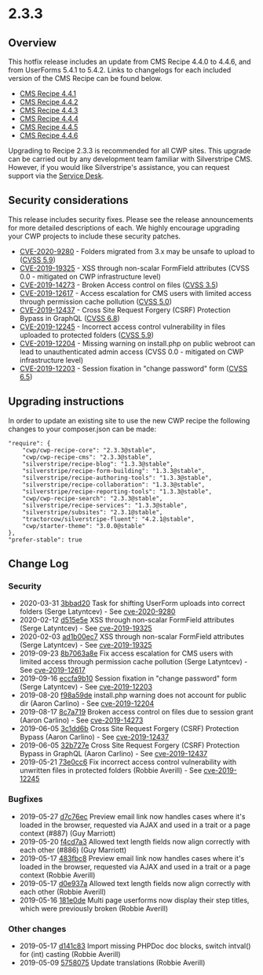 # 2.3.3

## Overview

This hotfix release includes an update from CMS Recipe 4.4.0 to 4.4.6, and from UserForms 5.4.1 to 5.4.2. Links to changelogs for each included version of the CMS Recipe can be found below.

- [CMS Recipe 4.4.1](https://docs.silverstripe.org/en/4/changelogs/4.4.1/)
- [CMS Recipe 4.4.2](https://docs.silverstripe.org/en/4/changelogs/4.4.2/)
- [CMS Recipe 4.4.3](https://docs.silverstripe.org/en/4/changelogs/4.4.3/)
- [CMS Recipe 4.4.4](https://docs.silverstripe.org/en/4/changelogs/4.4.4/)
- [CMS Recipe 4.4.5](https://docs.silverstripe.org/en/4/changelogs/4.4.5/)
- [CMS Recipe 4.4.6](https://docs.silverstripe.org/en/4/changelogs/4.4.6/)

Upgrading to Recipe 2.3.3 is recommended for all CWP sites. This upgrade can be carried out by any development team familiar with Silverstripe CMS. However, if you would like Silverstripe's assistance, you can request support via the [Service Desk](https://www.cwp.govt.nz/service-desk/new-request/).


## Security considerations

This release includes security fixes. Please see the release announcements for more detailed descriptions of each. We highly encourage upgrading your CWP projects to include these security patches.

 * [CVE-2020-9280](https://www.silverstripe.org/download/security-releases/CVE-2020-9280) - Folders migrated from 3.x may be unsafe to upload to ([CVSS 5.9](https://nvd.nist.gov/vuln-metrics/cvss/v3-calculator?vector=AV:N/AC:H/PR:N/UI:N/S:U/C:H/I:N/A:N&version=3.1))
 * [CVE-2019-19325](https://www.silverstripe.org/download/security-releases/CVE-2019-19325) - XSS through non-scalar FormField attributes (CVSS 0.0 - mitigated on CWP infrastructure level)
 * [CVE-2019-14273](https://www.silverstripe.org/download/security-releases/CVE-2019-14273) - Broken Access control on files ([CVSS 3.5](https://nvd.nist.gov/vuln-metrics/cvss/v3-calculator?vector=AV:N/AC:H/PR:N/UI:N/S:U/C:L/I:N/A:N/E:F/RL:O/RC:C))
 * [CVE-2019-12617](https://www.silverstripe.org/download/security-releases/CVE-2019-12617) - Access escalation for CMS users with limited access through permission cache pollution ([CVSS 5.0](https://nvd.nist.gov/vuln-metrics/cvss/v3-calculator?vector=AV:N/AC:H/PR:H/UI:N/S:U/C:L/I:H/A:N))
 * [CVE-2019-12437](https://www.silverstripe.org/download/security-releases/CVE-2019-12437) - Cross Site Request Forgery (CSRF) Protection Bypass in GraphQL ([CVSS 6.8](https://nvd.nist.gov/vuln-metrics/cvss/v3-calculator?vector=AV:N/AC:H/PR:N/UI:R/S:U/C:N/I:H/A:H))
 * [CVE-2019-12245](https://www.silverstripe.org/download/security-releases/CVE-2019-12245) - Incorrect access control vulnerability in files uploaded to protected folders ([CVSS 5.9](https://nvd.nist.gov/vuln-metrics/cvss/v3-calculator?vector=AV:N/AC:H/PR:N/UI:N/S:U/C:H/I:N/A:N&version=3.1))
 * [CVE-2019-12204](https://www.silverstripe.org/download/security-releases/CVE-2019-12204) - Missing warning on install.php on public webroot can lead to unauthenticated admin access (CVSS 0.0 - mitigated on CWP infrastructure level)
 * [CVE-2019-12203](https://www.silverstripe.org/download/security-releases/CVE-2019-12203) - Session fixation in "change password" form ([CVSS 6.5](https://nvd.nist.gov/vuln-metrics/cvss/v3-calculator?vector=AV:L/AC:H/PR:N/UI:R/S:U/C:H/I:H/A:L))


## Upgrading instructions

In order to update an existing site to use the new CWP recipe the following changes to your composer.json can be made:

```
"require": {
    "cwp/cwp-recipe-core": "2.3.3@stable",
    "cwp/cwp-recipe-cms": "2.3.3@stable",
    "silverstripe/recipe-blog": "1.3.3@stable",
    "silverstripe/recipe-form-building": "1.3.3@stable",
    "silverstripe/recipe-authoring-tools": "1.3.3@stable",
    "silverstripe/recipe-collaboration": "1.3.3@stable",
    "silverstripe/recipe-reporting-tools": "1.3.3@stable",
    "cwp/cwp-recipe-search": "2.3.3@stable",
    "silverstripe/recipe-services": "1.3.3@stable",
    "silverstripe/subsites": "2.3.1@stable",
    "tractorcow/silverstripe-fluent": "4.2.1@stable",
    "cwp/starter-theme": "3.0.0@stable"
},
"prefer-stable": true
```


## Change Log

### Security

 * 2020-03-31 [3bbad20](https://github.com/silverstripe/silverstripe-userforms/commit/3bbad2044279ade5e5a5d0ae1822bafe479f8a26) Task for shifting UserForm uploads into correct folders (Serge Latyntcev) - See [cve-2020-9280](https://www.silverstripe.org/download/security-releases/cve-2020-9280)
 * 2020-02-12 [d515e5e](https://github.com/silverstripe/silverstripe-admin/commit/d515e5eced1787d99d4ca1520e01513c2031a627) XSS through non-scalar FormField attributes (Serge Latyntcev) - See [cve-2019-19325](https://www.silverstripe.org/download/security-releases/cve-2019-19325)
 * 2020-02-03 [ad1b00ec7](https://github.com/silverstripe/silverstripe-framework/commit/ad1b00ec7dc1589a05bfc7f5f8207489797ef714) XSS through non-scalar FormField attributes (Serge Latyntcev) - See [cve-2019-19325](https://www.silverstripe.org/download/security-releases/cve-2019-19325)
 * 2019-09-23 [8b7063a8e](https://github.com/silverstripe/silverstripe-framework/commit/8b7063a8e2773e2bbec3cabf94ed86e11f607071) Fix access escalation for CMS users with limited access through permission cache pollution (Serge Latyntcev) - See [cve-2019-12617](https://www.silverstripe.org/download/security-releases/cve-2019-12617)
 * 2019-09-16 [eccfa9b10](https://github.com/silverstripe/silverstripe-framework/commit/eccfa9b10d246d741de2fa83d502339d45068983) Session fixation in "change password" form (Serge Latyntcev) - See [cve-2019-12203](https://www.silverstripe.org/download/security-releases/cve-2019-12203)
 * 2019-08-20 [f98a59de](https://github.com/silverstripe/silverstripe-cms/commit/f98a59deb58d3c9c739f5b32de16472f6ef4a69c) install.php warning does not account for public dir (Aaron Carlino) - See [cve-2019-12204](https://www.silverstripe.org/download/security-releases/cve-2019-12204)
 * 2019-08-17 [8c7a719](https://github.com/silverstripe/silverstripe-assets/commit/8c7a71992b038f65543a37097b88e6929c23ba8b) Broken access control on files due to session grant (Aaron Carlino) - See [cve-2019-14273](https://www.silverstripe.org/download/security-releases/cve-2019-14273)
 * 2019-06-05 [3c1dd6b](https://github.com/silverstripe/silverstripe-graphql/commit/3c1dd6b839b7c0e2cbc85074bb5840ebded6097c) Cross Site Request Forgery (CSRF) Protection Bypass (Aaron Carlino) - See [cve-2019-12437](https://www.silverstripe.org/download/security-releases/cve-2019-12437)
 * 2019-06-05 [32b727e](https://github.com/silverstripe/silverstripe-graphql/commit/32b727e02dd8d9b907ff0d515d1b9b82737f2b38) Cross Site Request Forgery (CSRF) Protection Bypass in GraphQL (Aaron Carlino) - See [cve-2019-12437](https://www.silverstripe.org/download/security-releases/cve-2019-12437)
 * 2019-05-21 [73e0cc6](https://github.com/silverstripe/silverstripe-assets/commit/73e0cc69dc499c24aa706af9eddd8a2db2ac93e0) Fix incorrect access control vulnerability with unwritten files in protected folders (Robbie Averill) - See [cve-2019-12245](https://www.silverstripe.org/download/security-releases/cve-2019-12245)

### Bugfixes

 * 2019-05-27 [d7c76ec](https://github.com/silverstripe/silverstripe-userforms/commit/d7c76ecf80ef4791403b028b07ab65dba21be79c) Preview email link now handles cases where it's loaded in the browser, requested via AJAX and used in a trait or a page context (#887) (Guy Marriott)
 * 2019-05-20 [f4cd7a3](https://github.com/silverstripe/silverstripe-userforms/commit/f4cd7a3836dc1ec2c462dc0778d1b155ad21faa6) Allowed text length fields now align correctly with each other (#886) (Guy Marriott)
 * 2019-05-17 [483fbc8](https://github.com/silverstripe/silverstripe-userforms/commit/483fbc8499a5735a79cbe42a47419b90b682c129) Preview email link now handles cases where it's loaded in the browser, requested via AJAX and used in a trait or a page context (Robbie Averill)
 * 2019-05-17 [d0e937a](https://github.com/silverstripe/silverstripe-userforms/commit/d0e937a5883e5bf4aecea8442d746264717df76a) Allowed text length fields now align correctly with each other (Robbie Averill)
 * 2019-05-16 [181e0de](https://github.com/silverstripe/silverstripe-userforms/commit/181e0de171f92b01401b1e36319e322e64900941) Multi page userforms now display their step titles, which were previously broken (Robbie Averill)

### Other changes

 * 2019-05-17 [d141c83](https://github.com/silverstripe/silverstripe-userforms/commit/d141c83e0a1eda6686ccfca9c30d2d893c8b860a) Import missing PHPDoc doc blocks, switch intval() for (int) casting (Robbie Averill)
 * 2019-05-09 [5758075](https://github.com/silverstripe/silverstripe-userforms/commit/5758075d42dacb05dba8846d10699b22b55fb525) Update translations (Robbie Averill)
